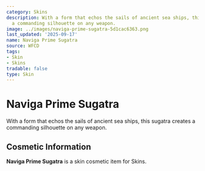 ```yaml
---
category: Skins
description: With a form that echos the sails of ancient sea ships, this sugatra creates
  a commanding silhouette on any weapon.
image: ../images/naviga-prime-sugatra-5d1cac6363.png
last_updated: '2025-09-17'
name: Naviga Prime Sugatra
source: WFCD
tags:
- Skin
- Skins
tradable: false
type: Skin
---
```


# Naviga Prime Sugatra

With a form that echos the sails of ancient sea ships, this sugatra creates a commanding silhouette on any weapon.

## Cosmetic Information

**Naviga Prime Sugatra** is a skin cosmetic item for Skins.

